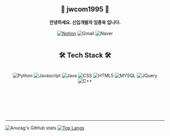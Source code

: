 <div align="center">
 <h2>🌱 jwcom1995 🌱</h2>
 <b>안녕하세요. 신입개발자 임종욱 입니다.</b> <br><br>
 <a href="https://www.notion.so/s-Notion-e387ead994d74f80ad18d9ccf473648e"><img alt="Notion" src ="https://img.shields.io/badge/Notion-000000.svg?&style=flat&logo=Notion&logoColor=white"/></a>
 <img alt="Gmail" src ="https://img.shields.io/badge/95god95@gmail.com-EA4335.svg?&style=flat&logo=Gmail&logoColor=white"/>
  <img alt="Naver" src ="https://img.shields.io/badge/jwcom1995@naver.com-03C75A.svg?&style=flat&logo=Naver&logoColor=white"/>
 <br><br>
  <h2> 🛠 Tech Stack 🛠 </h2><br>
<img alt="Python" src ="https://img.shields.io/badge/Python-3776AB.svg?&style=flat&logo=Python&logoColor=white"/>
<img alt="Javascript" src ="https://img.shields.io/badge/JavaScript-F7DF1E.svg?&style=flat&logo=JavaScript&logoColor=white"/>
<img alt="Java" src ="https://img.shields.io/badge/Java-007396.svg?&style=flat&logo=Java&logoColor=white"/>
<img alt="CSS" src ="https://img.shields.io/badge/CSS3-1572B6.svg?&style=flat&logo=CSS3&logoColor=white"/>
<img alt="HTML5" src ="https://img.shields.io/badge/HTML5-E34F26.svg?&style=flat&logo=HTML5&logoColor=white"/>
<img alt="MYSQL" src ="https://img.shields.io/badge/MYSQL-4479A1.svg?&style=flat&logo=MYSQL&logoColor=white"/>
<img alt="JQuery" src ="https://img.shields.io/badge/JQuery-0769AD.svg?&style=flat&logo=JQuery&logoColor=white"/>
<img alt="C++" src ="https://img.shields.io/badge/C++-00599C.svg?&style=flat&logo=c++&logoColor=white"/>
</div><br><br><br><br><br><br>
<hr>

![Anurag's GitHub stats](https://github-readme-stats.vercel.app/api?username=jwcom1995&count_private=true&include_all_commits=true&show_icons=true) [![Top Langs](https://github-readme-stats.vercel.app/api/top-langs/?username=jwcom1995&layout=compact)](https://github.com/anuraghazra/github-readme-stats)

<!--[![Top Langs](https://github-readme-stats.vercel.app/api/top-langs/?username=jwcom1995&layout=compact&theme=chartreuse-dark)](https://github.com/anuraghazra/github-readme-stats)-->
